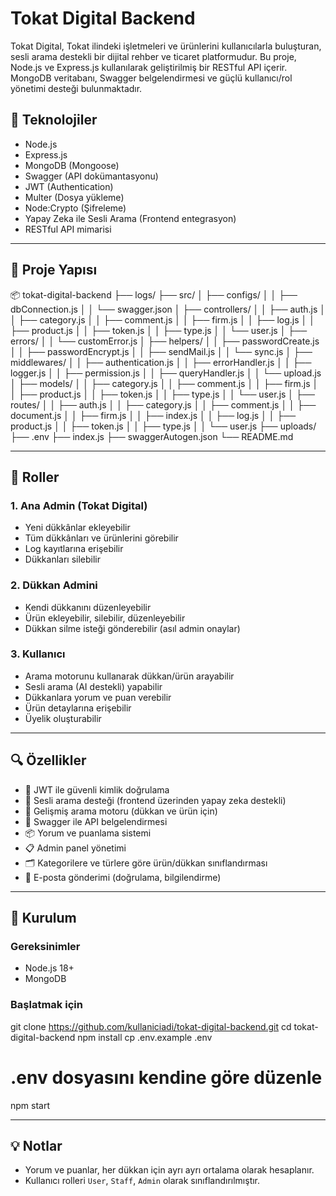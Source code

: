 
# Tokat Digital Backend

Tokat Digital, Tokat ilindeki işletmeleri ve ürünlerini kullanıcılarla buluşturan, sesli arama destekli bir dijital rehber ve ticaret platformudur. Bu proje, Node.js ve Express.js kullanılarak geliştirilmiş bir RESTful API içerir. MongoDB veritabanı, Swagger belgelendirmesi ve güçlü kullanıcı/rol yönetimi desteği bulunmaktadır.

## 🔧 Teknolojiler

- Node.js
- Express.js
- MongoDB (Mongoose)
- Swagger (API dokümantasyonu)
- JWT (Authentication)
- Multer (Dosya yükleme)
- Node:Crypto (Şifreleme)
- Yapay Zeka ile Sesli Arama (Frontend entegrasyon)
- RESTful API mimarisi

---

## 📁 Proje Yapısı

📦 tokat-digital-backend
├── logs/
├── src/
│   ├── configs/
│   │   ├── dbConnection.js
│   │   └── swagger.json
│   ├── controllers/
│   │   ├── auth.js
│   │   ├── category.js
│   │   ├── comment.js
│   │   ├── firm.js
│   │   ├── log.js
│   │   ├── product.js
│   │   ├── token.js
│   │   ├── type.js
│   │   └── user.js
│   ├── errors/
│   │   └── customError.js
│   ├── helpers/
│   │   ├── passwordCreate.js
│   │   ├── passwordEncrypt.js
│   │   ├── sendMail.js
│   │   └── sync.js
│   ├── middlewares/
│   │   ├── authentication.js
│   │   ├── errorHandler.js
│   │   ├── logger.js
│   │   ├── permission.js
│   │   ├── queryHandler.js
│   │   └── upload.js
│   ├── models/
│   │   ├── category.js
│   │   ├── comment.js
│   │   ├── firm.js
│   │   ├── product.js
│   │   ├── token.js
│   │   ├── type.js
│   │   └── user.js
│   ├── routes/
│   │   ├── auth.js
│   │   ├── category.js
│   │   ├── comment.js
│   │   ├── document.js
│   │   ├── firm.js
│   │   ├── index.js
│   │   ├── log.js
│   │   ├── product.js
│   │   ├── token.js
│   │   ├── type.js
│   │   └── user.js
├── uploads/
├── .env
├── index.js
├── swaggerAutogen.json
└── README.md

---

## 👥 Roller

### 1. **Ana Admin (Tokat Digital)**
- Yeni dükkânlar ekleyebilir
- Tüm dükkânları ve ürünlerini görebilir
- Log kayıtlarına erişebilir
- Dükkanları silebilir

### 2. **Dükkan Admini**
- Kendi dükkanını düzenleyebilir
- Ürün ekleyebilir, silebilir, düzenleyebilir
- Dükkan silme isteği gönderebilir (asıl admin onaylar)

### 3. **Kullanıcı**
- Arama motorunu kullanarak dükkan/ürün arayabilir
- Sesli arama (AI destekli) yapabilir
- Dükkanlara yorum ve puan verebilir
- Ürün detaylarına erişebilir
- Üyelik oluşturabilir

---

## 🔍 Özellikler

- 🔐 JWT ile güvenli kimlik doğrulama
- 🧠 Sesli arama desteği (frontend üzerinden yapay zeka destekli)
- 🔎 Gelişmiş arama motoru (dükkan ve ürün için)
- 📄 Swagger ile API belgelendirmesi
- 📦 Yorum ve puanlama sistemi
- 📋 Admin panel yönetimi
- 🗂 Kategorilere ve türlere göre ürün/dükkan sınıflandırması
- 📧 E-posta gönderimi (doğrulama, bilgilendirme)

---

## 🚀 Kurulum

### Gereksinimler
- Node.js 18+
- MongoDB

### Başlatmak için

git clone https://github.com/kullaniciadi/tokat-digital-backend.git
cd tokat-digital-backend
npm install
cp .env.example .env
# .env dosyasını kendine göre düzenle
npm start

---

## 💡 Notlar

- Yorum ve puanlar, her dükkan için ayrı ayrı ortalama olarak hesaplanır.
- Kullanıcı rolleri `User`, `Staff`, `Admin` olarak sınıflandırılmıştır.

